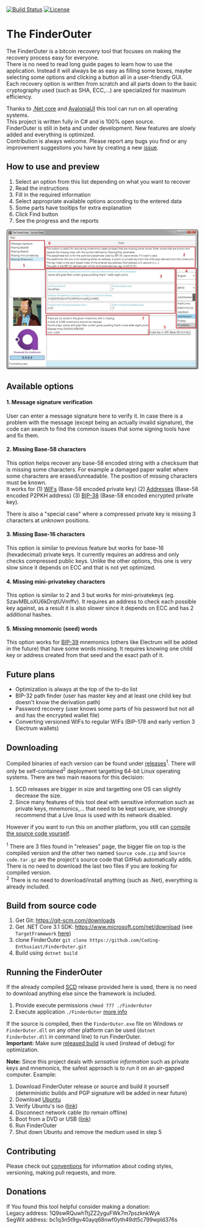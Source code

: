 [![Build Status](https://travis-ci.com/Coding-Enthusiast/FinderOuter.svg?branch=master)](https://travis-ci.com/Coding-Enthusiast/FinderOuter)
[![License](https://img.shields.io/badge/license-MIT-blue.svg)](https://github.com/Coding-Enthusiast/FinderOuter/blob/master/License)

# The FinderOuter
The FinderOuter is a bitcoin recovery tool that focuses on making the recovery process easy for everyone.  
There is no need to read long guide pages to learn how to use the application. Instead it will always be as easy as filling some
boxes, maybe selecting some options and clicking a button all in a user-friendly GUI.  
Each recovery option is written from scratch and all parts down to the basic cryptography used (such as SHA, ECC,...) are specialized
for maximum efficiency.

Thanks to [.Net core](https://github.com/dotnet/core) and [AvaloniaUI](https://github.com/AvaloniaUI/Avalonia) this tool 
can run on all operating systems.  
This project is written fully in C# and is 100% open source.  
FinderOuter is still in beta and under development. New features are slowly added and everything is optimized.  
Contribution is always welcome. Please report any bugs you find or any improvement suggestions you have by creating a new 
[issue](https://github.com/Coding-Enthusiast/FinderOuter/issues/new/choose).

## How to use and preview
1. Select an option from this list depending on what you want to recover
2. Read the instructions
3. Fill in the required information
4. Select appropriate available options according to the entered data
5. Some parts have tooltips for extra explanation
6. Click Find button
7. See the progress and the reports

![Preview](/Doc/Images/MainPreview.jpg)

## Available options
#### 1. Message signature verification  
User can enter a message signature here to verify it. In case there is a problem with the message (except being an 
actually invalid signature), the code can search to find the common issues that some signing tools have and fix them.

#### 2. Missing Base-58 characters
This option helps recover any base-58 encoded string with a checksum that is missing some characters. For example a damaged 
paper wallet where some characters are erased/unreadable. The position of missing characters must be known.  
It works for (1) [WIFs](https://en.bitcoin.it/wiki/Wallet_import_format) (Base-58 encoded private key) 
(2) [Addresses](https://en.bitcoin.it/wiki/Address) (Base-58 encoded P2PKH address) 
(3) [BIP-38](https://github.com/bitcoin/bips/blob/master/bip-0038.mediawiki) (Base-58 encoded encrypted private key).  

There is also a "special case" where a compressed private key is missing 3 characters at _unknown_ positions.

#### 3. Missing Base-16 characters
This option is similar to previous feature but works for base-16 (hexadecimal) private keys. It currently requires an address
and only checks compressed public keys. Unlike the other options, this one is very slow since it depends on ECC and that is not
yet optimized.

#### 4. Missing mini-privatekey characters
This option is similar to 2 and 3 but works for mini-privatekeys (eg. SzavMBLoXU6kDrqtUVmffv). It requires an address to check
each possible key against, as a result it is also slower since it depends on ECC and has 2 additional hashes.

#### 5. Missing mnomonic (seed) words 
This option works for [BIP-39](https://github.com/bitcoin/bips/blob/master/bip-0039.mediawiki) mnemonics (others like Electrum will
be added in the future) that have some words missing. It requires knowing one child key or address created from that seed and the 
exact path of it.

## Future plans
* Optimization is always at the top of the to-do list
* BIP-32 path finder (user has master key and at least one child key but doesn't know the derivation path)
* Password recovery (user knows some parts of his password but not all and has the encrypted wallet file)
* Converting versioned WIFs to regular WIFs (BIP-178 and early vertion 3 Electrum wallets)

## Downloading
Compiled binaries of each version can be found under [releases](https://github.com/Coding-Enthusiast/FinderOuter/releases)<sup>1</sup>.
There will only be self-contained<sup>2</sup> deployment targetting 64-bit Linux operating systems. 
There are two main reasons for this decision:  
1. SCD releases are bigger in size and targetting one OS can slightly decrease the size.
2. Since many features of this tool deal with sensitive information such as private keys, mnemonics,... that need to be 
kept secure, we strongly recommend that a Live linux is used with its network disabled.  

However if you want to run this on another platform, you still can 
[compile the source code yourself](https://github.com/Coding-Enthusiast/FinderOuter#build-from-source-code).

<sup>1</sup> There are 3 files found in "releases" page, the bigger file on top is the compiled version and the other two named
`Source code.zip` and `Source code.tar.gz` are the project's source code that GitHub automatically adds. There is no need to
download the last two files if you are looking for compiled version.  
<sup>2</sup> There is no need to download/install anything (such as .Net), everything is already included.

## Build from source code
1. Get Git: https://git-scm.com/downloads
2. Get .NET Core 3.1 SDK: https://www.microsoft.com/net/download (see `TargetFramework` 
[here](https://github.com/Coding-Enthusiast/FinderOuter/blob/master/Src/FinderOuter/FinderOuter.csproj))
3. clone FinderOuter `git clone https://github.com/Coding-Enthusiast/FinderOuter.git`
4. Build using `dotnet build`

## Running the FinderOuter
If the already compiled [SCD](https://docs.microsoft.com/en-us/dotnet/core/deploying/) release provided here is used, there
is no need to download anything else since the framework is included.  
1. Provide execute permissions `chmod 777 ./FinderOuter`
2. Execute application `./FinderOuter`
[more info](https://stackoverflow.com/questions/46843863/how-to-run-net-core-console-app-on-linux)  

If the source is compiled, then the `FinderOuter.exe` file on Windows or `FinderOuter.dll` on any other platform can be used 
(`dotnet FinderOuter.dll` in command line) to run FinderOuter.  
**Important:** Make sure [released build](https://docs.microsoft.com/en-us/visualstudio/debugger/how-to-set-debug-and-release-configurations?view=vs-2019) is used (instead of debug) for optimization.  

**Note:** Since this project deals with _sensative information_ such as private keys and mnemonics, the safest approach is to run it 
on an air-gapped computer. Example: 
1. Download FinderOuter release or source and build it yourself (deterministic builds and PGP signature will be added in near future)
2. Download [Ubuntu](https://ubuntu.com/download/desktop)
3. Verify Ubuntu's iso ([link](https://ubuntu.com/tutorials/tutorial-how-to-verify-ubuntu#1-overview))
4. Disconnect network cable (to remain offline)
5. Boot from a DVD or USB ([link](https://ubuntu.com/tutorials/try-ubuntu-before-you-install#1-getting-started))
6. Run FinderOuter
7. Shut down Ubuntu and remove the medium used in step 5

## Contributing
Please check out [conventions](https://github.com/Autarkysoft/Conventions) for information about coding styles, 
versioning, making pull requests, and more.

## Donations
If You found this tool helpful consider making a donation:  
Legacy address: 1Q9swRQuwhTtjZZ2yguFWk7m7pszknkWyk  
SegWit address: bc1q3n5t9gv40ayq68nwf0yth49dt5c799wpld376s
